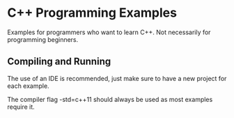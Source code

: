 # C++ Programming Examples
Examples for programmers who want to learn C++. Not necessarily for programming beginners.

## Compiling and Running
The use of an IDE is recommended, just make sure to have a new project for each example.

The compiler flag -std=c++11 should always be used as most examples require it.